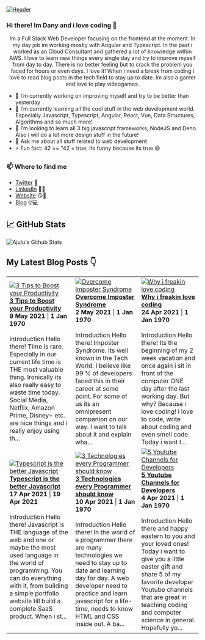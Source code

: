 [![Header](https://images.unsplash.com/photo-1564865878688-9a244444042a?ixlib=rb-1.2.1&ixid=eyJhcHBfaWQiOjEyMDd9&auto=format&fit=crop&w=1350&q=80 "Header")](https://images.unsplash.com/photo-1564865878688-9a244444042a?ixlib=rb-1.2.1&ixid=eyJhcHBfaWQiOjEyMDd9&auto=format&fit=crop&w=1350&q=80)
### Hi there! Im Dany and i love coding 👋
<p align="center">Im a Full Stack Web Developer focusing on the frontend at the moment. In my day job im working mostly with Angular and Typescript. In the past i worked as an Cloud Consultant and gathered a lot of knowledge within AWS. I love to learn new things every single day and try to improve myself from day to day. There is no better feeling but to crack the problem you faced for hours or even days. I love it!
When i need a break from coding i love to read blog posts in the tech field to stay up to date. Im also a gamer and love to play videogames.</p>

- 🔭 I’m currently working on improving myself and try to be better than yesterday
- 🌱 I’m currently learning all the cool stuff in the web development world. Especially Javascript, Typescript, Angular, React, Vue, Data Structures, Algorithms and so much more!
- 👯 I’m looking to learn all 3 big javascript frameworks, NodeJS and Deno. Also i will do a lot more design stuff in the future!
- 💬 Ask me about all stuff related to web development
- ⚡ Fun fact: 42 == "42 = true; Its funny because its true 😄

### 📫 Where to find me
- [Twitter](https://twitter.com/danytulumidis) 🐤
- [LinkedIn](https://linkedin.com/in/danytulumidis) 👨💼
- [Website](https://danytulumidis.com/) 😏🔗
- [Blog](https://danysdevcorner.hashnode.dev/) 🤓💻


## &#x1f4c8; GitHub Stats
![Ajulu's Github Stats](https://github-readme-stats.vercel.app/api?username=dextavision&show_icons=true&theme=radical)

## My Latest Blog Posts 👇
<!-- HASHNODE_BLOG:START -->
<table><tr><td><a href="https://danysdevcorner.hashnode.dev/3-tips-to-boost-your-productivity" title="3 Tips to Boost your Productivity"><img src="https://cdn.hashnode.com/res/hashnode/image/upload/v1620555525447/fZIqJzkeJ.jpeg" alt="3 Tips to Boost your Productivity"   /></a>
<a href="https://danysdevcorner.hashnode.dev/3-tips-to-boost-your-productivity" title="3 Tips to Boost your Productivity"><strong>3 Tips to Boost your Productivity</strong></a>
<div><strong>9 May 2021</strong> | <strong>1 Jan 1970</strong></div>
<br/> Introduction
Hello there!
Time is rare. Especially in our current life time is THE most valuable thing. Ironically its also really easy to waste time today. Social Media, Netflix, Amazon Prime, Disney+ etc. are nice things and i really enjoy using th...</td><td><a href="https://danysdevcorner.hashnode.dev/overcome-imposter-syndrome" title="Overcome Imposter Syndrome"><img src="https://cdn.hashnode.com/res/hashnode/image/upload/v1619957873991/tlU9qXvAT.jpeg" alt="Overcome Imposter Syndrome"   /></a>
<a href="https://danysdevcorner.hashnode.dev/overcome-imposter-syndrome" title="Overcome Imposter Syndrome"><strong>Overcome Imposter Syndrome</strong></a>
<div><strong>2 May 2021</strong> | <strong>1 Jan 1970</strong></div>
<br/> Introduction
Hello there!
Imposter Syndrome. Its well known in the Tech World. I believe like 99 % of developers faced this in their career at some point. For some of us its an omnipresent companion on our way. I want to talk about it and explain wha...</td><td><a href="https://danysdevcorner.hashnode.dev/why-i-freakin-love-coding" title="Why i freakin love coding"><img src="https://cdn.hashnode.com/res/hashnode/image/upload/v1619278523033/ZU0Hx1j6A.jpeg" alt="Why i freakin love coding"   /></a>
<a href="https://danysdevcorner.hashnode.dev/why-i-freakin-love-coding" title="Why i freakin love coding"><strong>Why i freakin love coding</strong></a>
<div><strong>24 Apr 2021</strong> | <strong>1 Jan 1970</strong></div>
<br/> Introduction
Hello there!
Its the beginning of my 2 week vacation and once again i sit in front of the computer ONE day after the last working day. But why?
Because i love coding! I love to code, write about coding and even smell code.
Today i want t...</td></tr><tr><td><a href="https://danysdevcorner.hashnode.dev/typescript-is-the-better-javascript" title="Typescript is the better Javascript"><img src="https://cdn.hashnode.com/res/hashnode/image/upload/v1618652384308/2-gaRPoll.jpeg" alt="Typescript is the better Javascript"   /></a>
<a href="https://danysdevcorner.hashnode.dev/typescript-is-the-better-javascript" title="Typescript is the better Javascript"><strong>Typescript is the better Javascript</strong></a>
<div><strong>17 Apr 2021</strong> | <strong>19 Apr 2021</strong></div>
<br/> Introduction
Hello there!
Javascript is THE language of the web and one or maybe the most used language in the world of programming. You can do everything with it, from building a simple portfolio website till build a complete SaaS product.
When i st...</td><td><a href="https://danysdevcorner.hashnode.dev/3-technologies-every-programmer-should-know" title="3 Technologies every Programmer should know"><img src="https://cdn.hashnode.com/res/hashnode/image/upload/v1618058271644/IKgEWbKbw.jpeg" alt="3 Technologies every Programmer should know"   /></a>
<a href="https://danysdevcorner.hashnode.dev/3-technologies-every-programmer-should-know" title="3 Technologies every Programmer should know"><strong>3 Technologies every Programmer should know</strong></a>
<div><strong>10 Apr 2021</strong> | <strong>1 Jan 1970</strong></div>
<br/> Introduction
Hello there!
In the world of a programmer there are many technologies we need to stay up to date and learning day for day. A web developer need to practice and learn javascript for a life-time, needs to know HTML and CSS inside out.
A ba...</td><td><a href="https://danysdevcorner.hashnode.dev/5-youtube-channels-for-developers" title="5 Youtube Channels for Developers"><img src="https://cdn.hashnode.com/res/hashnode/image/upload/v1617525475691/tr8nE0I5H.jpeg" alt="5 Youtube Channels for Developers"   /></a>
<a href="https://danysdevcorner.hashnode.dev/5-youtube-channels-for-developers" title="5 Youtube Channels for Developers"><strong>5 Youtube Channels for Developers</strong></a>
<div><strong>4 Apr 2021</strong> | <strong>1 Jan 1970</strong></div>
<br/> Introduction
Hello there and happy eastern to you and your loved ones!
Today i want to give you a little easter gift and share 5 of my favorite developer Youtube channels that are great in teaching coding and computer science in general.
Hopefully yo...</td></tr></table>
<!-- HASHNODE_BLOG:END -->
